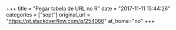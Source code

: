 +++
title = "Pegar tabela de URL no R"
date = "2017-11-11 15:44:26"
categories = ["sopt"]
original_url = "https://pt.stackoverflow.com/q/254066"
at_home="no"
+++

